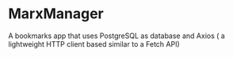 # MarxManager
A bookmarks app that uses PostgreSQL as database and Axios ( a lightweight HTTP client based similar to a Fetch API)
